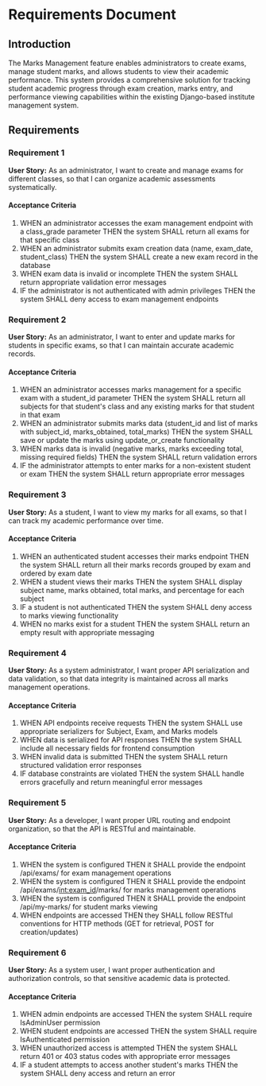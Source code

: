 # Requirements Document

## Introduction

The Marks Management feature enables administrators to create exams, manage student marks, and allows students to view their academic performance. This system provides a comprehensive solution for tracking student academic progress through exam creation, marks entry, and performance viewing capabilities within the existing Django-based institute management system.

## Requirements

### Requirement 1

**User Story:** As an administrator, I want to create and manage exams for different classes, so that I can organize academic assessments systematically.

#### Acceptance Criteria

1. WHEN an administrator accesses the exam management endpoint with a class_grade parameter THEN the system SHALL return all exams for that specific class
2. WHEN an administrator submits exam creation data (name, exam_date, student_class) THEN the system SHALL create a new exam record in the database
3. WHEN exam data is invalid or incomplete THEN the system SHALL return appropriate validation error messages
4. IF the administrator is not authenticated with admin privileges THEN the system SHALL deny access to exam management endpoints

### Requirement 2

**User Story:** As an administrator, I want to enter and update marks for students in specific exams, so that I can maintain accurate academic records.

#### Acceptance Criteria

1. WHEN an administrator accesses marks management for a specific exam with a student_id parameter THEN the system SHALL return all subjects for that student's class and any existing marks for that student in that exam
2. WHEN an administrator submits marks data (student_id and list of marks with subject_id, marks_obtained, total_marks) THEN the system SHALL save or update the marks using update_or_create functionality
3. WHEN marks data is invalid (negative marks, marks exceeding total, missing required fields) THEN the system SHALL return validation errors
4. IF the administrator attempts to enter marks for a non-existent student or exam THEN the system SHALL return appropriate error messages

### Requirement 3

**User Story:** As a student, I want to view my marks for all exams, so that I can track my academic performance over time.

#### Acceptance Criteria

1. WHEN an authenticated student accesses their marks endpoint THEN the system SHALL return all their marks records grouped by exam and ordered by exam date
2. WHEN a student views their marks THEN the system SHALL display subject name, marks obtained, total marks, and percentage for each subject
3. IF a student is not authenticated THEN the system SHALL deny access to marks viewing functionality
4. WHEN no marks exist for a student THEN the system SHALL return an empty result with appropriate messaging

### Requirement 4

**User Story:** As a system administrator, I want proper API serialization and data validation, so that data integrity is maintained across all marks management operations.

#### Acceptance Criteria

1. WHEN API endpoints receive requests THEN the system SHALL use appropriate serializers for Subject, Exam, and Marks models
2. WHEN data is serialized for API responses THEN the system SHALL include all necessary fields for frontend consumption
3. WHEN invalid data is submitted THEN the system SHALL return structured validation error responses
4. IF database constraints are violated THEN the system SHALL handle errors gracefully and return meaningful error messages

### Requirement 5

**User Story:** As a developer, I want proper URL routing and endpoint organization, so that the API is RESTful and maintainable.

#### Acceptance Criteria

1. WHEN the system is configured THEN it SHALL provide the endpoint /api/exams/ for exam management operations
2. WHEN the system is configured THEN it SHALL provide the endpoint /api/exams/<int:exam_id>/marks/ for marks management operations
3. WHEN the system is configured THEN it SHALL provide the endpoint /api/my-marks/ for student marks viewing
4. WHEN endpoints are accessed THEN they SHALL follow RESTful conventions for HTTP methods (GET for retrieval, POST for creation/updates)

### Requirement 6

**User Story:** As a system user, I want proper authentication and authorization controls, so that sensitive academic data is protected.

#### Acceptance Criteria

1. WHEN admin endpoints are accessed THEN the system SHALL require IsAdminUser permission
2. WHEN student endpoints are accessed THEN the system SHALL require IsAuthenticated permission
3. WHEN unauthorized access is attempted THEN the system SHALL return 401 or 403 status codes with appropriate error messages
4. IF a student attempts to access another student's marks THEN the system SHALL deny access and return an error